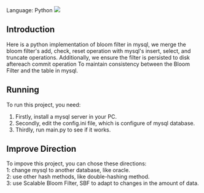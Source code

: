Language: Python ![](https://img.shields.io/badge/-Python-#3776AB?style=flat-square&logo=openai&logoColor=FFFFFF)

## Introduction
Here is a python implementation of bloom filter in mysql, we merge the bloom filter's add, check, reset operation with mysql's insert, select, and truncate operations. 
Additionally, we ensure the filter is persisted to disk aftereach commit operation To maintain consistency between the Bloom Filter and the table in mysql.

## Running
To run this project, you need:   
1. Firstly, install a mysql server in your PC.    
2. Secondly, edit the config.ini file, which is configure of mysql database.    
3. Thirdly, run main.py to see if it works.     

## Improve Direction
To impove this project, you can chose these directions:    
1: change mysql to another database, like oracle.    
2: use other hash methods, like double-hashing method.     
3: use Scalable Bloom Filter, SBF to adapt to changes in the amount of data.    

